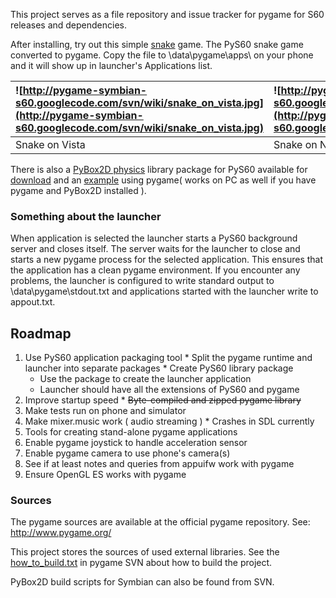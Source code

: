 This project serves as a file repository and issue tracker for pygame for S60 releases and dependencies.

After installing, try out this simple [snake](http://pygame-symbian-s60.googlecode.com/files/snake.py) game. The PyS60 snake game converted to pygame. Copy the file to \data\pygame\apps\ on your phone and it will show up in launcher's Applications list.

|![http://pygame-symbian-s60.googlecode.com/svn/wiki/snake_on_vista.jpg](http://pygame-symbian-s60.googlecode.com/svn/wiki/snake_on_vista.jpg) |![http://pygame-symbian-s60.googlecode.com/svn/wiki/snake_on_e51.jpg](http://pygame-symbian-s60.googlecode.com/svn/wiki/snake_on_e51.jpg)|
|:---------------------------------------------------------------------------------------------------------------------------------------------|:----------------------------------------------------------------------------------------------------------------------------------------|
| Snake on Vista                                                                                                                               | Snake on Nokia E51                                                                                                                      |


There is also a [PyBox2D physics](http://code.google.com/p/pybox2d/) library package for PyS60 available for [download](http://pygame-symbian-s60.googlecode.com/files/Box2D.sis) and an [example](http://code.google.com/p/pygame-symbian-s60/source/browse/trunk/pybox2d/symbian/box2d_crazyballs.py) using pygame( works on PC as well if you have pygame and PyBox2D installed ).

### Something about the launcher ###

When application is selected the launcher starts a PyS60 background server and closes itself. The server waits for the launcher to close and starts a new pygame process for the selected application. This ensures that the application has a clean pygame environment. If you encounter any problems, the launcher is configured to write standard output to \data\pygame\stdout.txt and applications started with the launcher write to appout.txt.

## Roadmap ##

  1. Use PyS60 application packaging tool
    * Split the pygame runtime and launcher into separate packages
    * Create PyS60 library package
      * Use the package to create the launcher application
      * Launcher should have all the extensions of PyS60 and pygame
  1. Improve startup speed
    * ~~Byte-compiled and zipped pygame library~~
  1. Make tests run on phone and simulator
  1. Make mixer.music work ( audio streaming )
    * Crashes in SDL currently
  1. Tools for creating stand-alone pygame applications
  1. Enable pygame joystick to handle acceleration sensor
  1. Enable pygame camera to use phone's camera(s)
  1. See if at least notes and queries from appuifw work with pygame
  1. Ensure OpenGL ES works with pygame

### Sources ###

The pygame sources are available at the official pygame repository. See: http://www.pygame.org/

This project stores the sources of used external libraries. See the [how\_to\_build.txt](http://www.seul.org/viewcvs/viewcvs.cgi/trunk/symbian/how_to_build.txt?root=PyGame&view=markup) in pygame SVN about how to build the project.

PyBox2D build scripts for Symbian can also be found from SVN.



